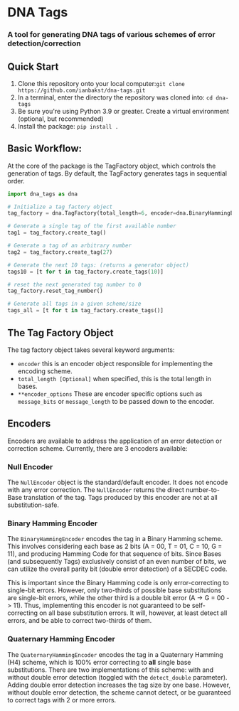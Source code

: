 # DNA Tags
### A tool for generating DNA tags of various schemes of error detection/correction

## Quick Start
1. Clone this repository onto your local computer:`git clone https://github.com/ianbakst/dna-tags.git`
2. In a terminal, enter the directory the repository was cloned into: `cd dna-tags`
3. Be sure you're using Python 3.9 or greater. Create a virtual environment (optional, but recommended)
4. Install the package: `pip install .`

## Basic Workflow:
At the core of the package is the TagFactory object, which controls the generation of tags.
By default, the TagFactory generates tags in sequential order.

```python
import dna_tags as dna

# Initialize a tag factory object
tag_factory = dna.TagFactory(total_length=6, encoder=dna.BinaryHammingEncoder)

# Generate a single tag of the first available number
tag1 = tag_factory.create_tag()

# Generate a tag of an arbitrary number
tag2 = tag_factory.create_tag(27)

# Generate the next 10 tags: (returns a generator object)
tags10 = [t for t in tag_factory.create_tags(10)]

# reset the next generated tag number to 0
tag_factory.reset_tag_number()

# Generate all tags in a given scheme/size
tags_all = [t for t in tag_factory.create_tags()]
```

## The Tag Factory Object
The tag factory object takes several keyword arguments:
* `encoder` this is an encoder object responsible for implementing the encoding scheme.
* `total_length [Optional]` when specified, this is the total length in bases.
* `**encoder_options` These are encoder specific options such as `message_bits` or `message_length` to be passed down to the encoder.

## Encoders
Encoders are available to address the application of an error detection or correction scheme.
Currently, there are 3 encoders available:

### Null Encoder
The `NullEncoder` object is the standard/default encoder. It does not encode with any error correction.
The `NullEncoder` returns the direct number-to-Base translation of the tag. Tags produced by this
encoder are not at all substitution-safe.

### Binary Hamming Encoder
The `BinaryHammingEncoder` encodes the tag in a Binary Hamming scheme. This involves considering
each base as 2 bits (A = 00, T = 01, C = 10, G = 11), and producing Hamming Code for that
sequence of bits. Since Bases (and subsequently Tags) exclusively consist of an even number of bits,
we can utilize the overall parity bit (double error detection) of a SECDEC code.

This is important since the Binary Hamming code is only error-correcting to single-bit errors.
However, only two-thirds of possible base substitutions are single-bit errors, while the other
third is a double bit error (A -> G = 00 -> 11). Thus, implementing this encoder is not guaranteed to
be self-correcting on all base substitution errors. It will, however, at least detect all errors,
and be able to correct two-thirds of them.

### Quaternary Hamming Encoder
The `QuaternaryHammingEncoder` encodes the tag in a Quaternary Hamming (H4) scheme, which is
100% error correcting to **all** single base substitutions. There are two implementations
of this scheme: with and without double error detection (toggled with the `detect_double` parameter).
Adding double error detection increases the tag size by one base. However, without double error
detection, the scheme cannot detect, or be guaranteed to correct tags with 2 or more errors.
